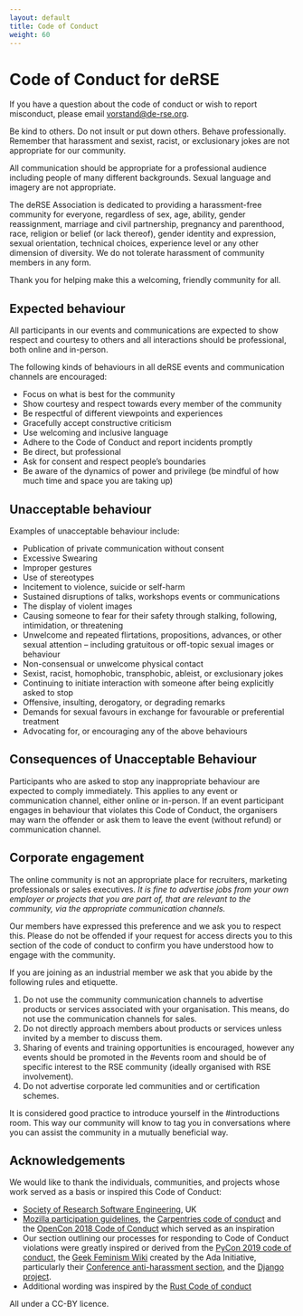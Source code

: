 ```yaml
---
layout: default
title: Code of Conduct
weight: 60
---
```


# Code of Conduct for deRSE

If you have a question about the code of conduct or wish to report misconduct, please email vorstand@de-rse.org.

Be kind to others.
Do not insult or put down others.
Behave professionally.
Remember that harassment and sexist, racist, or exclusionary jokes are not appropriate for our community.

All communication should be appropriate for a professional audience including people of many different backgrounds.
Sexual language and imagery are not appropriate.

The deRSE Association is dedicated to providing a harassment-free community for everyone, regardless of sex, age, ability, gender reassignment, marriage and civil partnership, pregnancy and parenthood, race, religion or belief (or lack thereof), gender identity and expression, sexual orientation, technical choices, experience level or any other dimension of diversity.
We do not tolerate harassment of community members in any form.

Thank you for helping make this a welcoming, friendly community for all.

## Expected behaviour

All participants in our events and communications are expected to show respect and courtesy to others and all interactions should be professional, both online and in-person.

The following kinds of behaviours in all deRSE events and communication channels are encouraged:

- Focus on what is best for the community
- Show courtesy and respect towards every member of the community
- Be respectful of different viewpoints and experiences
- Gracefully accept constructive criticism
- Use welcoming and inclusive language
- Adhere to the Code of Conduct and report incidents promptly
- Be direct, but professional
- Ask for consent and respect people’s boundaries
- Be aware of the dynamics of power and privilege (be mindful of how much time and space you are taking up)

## Unacceptable behaviour

Examples of unacceptable behaviour include:

- Publication of private communication without consent
- Excessive Swearing
- Improper gestures
- Use of stereotypes
- Incitement to violence, suicide or self-harm
- Sustained disruptions of talks, workshops events or communications
- The display of violent images
- Causing someone to fear for their safety through stalking, following, intimidation, or threatening
- Unwelcome and repeated flirtations, propositions, advances, or other sexual attention – including gratuitous or off-topic sexual images or behaviour
- Non-consensual or unwelcome physical contact
- Sexist, racist, homophobic, transphobic, ableist, or exclusionary jokes
- Continuing to initiate interaction with someone after being explicitly asked to stop
- Offensive, insulting, derogatory, or degrading remarks
- Demands for sexual favours in exchange for favourable or preferential treatment
- Advocating for, or encouraging any of the above behaviours

## Consequences of Unacceptable Behaviour

Participants who are asked to stop any inappropriate behaviour are expected to comply immediately.
This applies to any event or communication channel, either online or in-person.
If an event participant engages in behaviour that violates this Code of Conduct, the organisers may warn the offender or ask them to leave the event (without refund) or communication channel.

## Corporate engagement

The online community is not an appropriate place for recruiters, marketing professionals or sales executives.
*It is fine to advertise jobs from your own employer or projects that you are part of, that are relevant to the community, via the appropriate communication channels.*

Our members have expressed this preference and we ask you to respect this.
Please do not be offended if your request for access directs you to this section of the code of conduct to confirm you have understood how to engage with the community.

If you are joining as an industrial member we ask that you abide by the following rules and etiquette.

1. Do not use the community communication channels to advertise products or services associated with your organisation.
   This means, do not use the communication channels for sales.
2. Do not directly approach members about products or services unless invited by a member to discuss them.
3. Sharing of events and training opportunities is encouraged, however any events should be promoted in the #events room and should be of specific interest to the RSE community (ideally organised with RSE involvement).
4. Do not advertise corporate led communities and or certification schemes.

It is considered good practice to introduce yourself in the #introductions room.
This way our community will know to tag you in conversations where you can assist the community in a mutually beneficial way.

## Acknowledgements

We would like to thank the individuals, communities, and projects whose work served as a basis or inspired this Code of Conduct:

- [Society of Research Software Engineering](https://society-rse.org/), UK
- [Mozilla participation guidelines](https://www.mozilla.org/en-US/about/governance/policies/participation/), the [Carpentries code of conduct](https://docs.carpentries.org/topic_folders/policies/code-of-conduct.html) and the [OpenCon 2018 Code of Conduct](https://www.opencon2018.org/code_of_conduct) which served as an inspiration
- Our section outlining our processes for responding to Code of Conduct violations were greatly inspired or derived from the [PyCon 2019 code of conduct](https://2018.pyconuk.org/code-conduct/), the [Geek Feminism Wiki](http://geekfeminism.wikia.com/wiki/Conference_anti-harassment/Responding_to_reports) created by the Ada Initiative, particularly their [Conference anti-harassment section](http://geekfeminism.wikia.com/wiki/Conference_anti-harassment/Responding_to_reports), and the [Django project](https://www.djangoproject.com/conduct/enforcement-manual/).
- Additional wording was inspired by the [Rust Code of conduct](https://www.rust-lang.org/policies/code-of-conduct)

All under a CC-BY licence.
